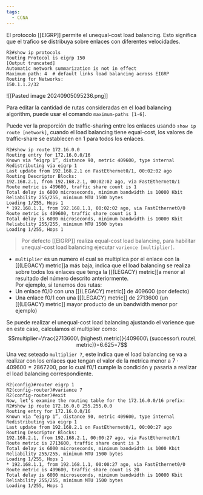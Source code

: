 ```yaml
---
tags:
  - CCNA
---
```

El protocolo [[EIGRP]] permite el unequal-cost load balancing. Esto significa que el trafico se distribuya sobre enlaces con diferentes velocidades. 

``` 
R2#show ip protocols
Routing Protocol is eigrp 150
[Output truncated]
Automatic network summarization is not in effect
Maximum path: 4  # default links load balancing across EIGRP 
Routing for Networks:
150.1.1.2/32
```

![[Pasted image 20240905095236.png]]

Para editar la cantidad de rutas consideradas en el load balancing algorithm, puede usar el comando `maximum-paths [1-6]`.

Puede ver la proporción de traffic-sharing entre los enlaces usando `show ip route [network]`, cuando el load balancing tiene equal-cost, los valores de traffic-share se establecen en 1 para todos los enlaces.

``` 
R2#show ip route 172.16.0.0
Routing entry for 172.16.0.0/16
Known via “eigrp 1”, distance 90, metric 409600, type internal
Redistributing via eigrp 1
Last update from 192.168.2.1 on FastEthernet0/1, 00:02:02 ago
Routing Descriptor Blocks:
192.168.2.1, from 192.168.2.1, 00:02:02 ago, via FastEthernet0/1
Route metric is 409600, traffic share count is 1
Total delay is 6000 microseconds, minimum bandwidth is 10000 Kbit
Reliability 255/255, minimum MTU 1500 bytes
Loading 1/255, Hops 1
* 192.168.1.1, from 192.168.1.1, 00:02:02 ago, via FastEthernet0/0
Route metric is 409600, traffic share count is 1
Total delay is 6000 microseconds, minimum bandwidth is 10000 Kbit
Reliability 255/255, minimum MTU 1500 bytes
Loading 1/255, Hops 1
```

> Por defecto [[EIGRP]] realiza equal-cost load balancing, para habilitar unequal-cost load balancing ejecutar `varience [multiplier]`.
- `multiplier` es un numero el cual se multiplica por el enlace con la [[(LEGACY) metric]]a más baja, indica que el load balancing se realiza sobre todos los enlaces que tenga la [[(LEGACY) metric]]a  menor al resultado del número descrito anteriormente. 
\
Por ejemplo, si tenemos dos rutas:
- Un enlace f0/0 con una [[(LEGACY) metric]] de 409600 (por defecto)
- Una enlace f0/1 con una [[(LEGACY) metric]] de 2713600 (un [[(LEGACY) metric]] mayor producto de un bandwidth menor por ejemplo)

Se puede realizar el unequal-cost load balancing ajustando el varience que en este caso, calculamos el multiplier como: $$multiplier=\frac{2713600\ (highest\ metric)}{409600\ (successor\ route\ metric)}=6.625=7$$
Una vez seteado `multiplier 7`, este indica que el load balancing se va a realizar con los enlaces que tengan el valor de la metrica menor a $7\cdot 409600=2867200$, por lo cual f0/1 cumple la condición y pasaria a realizar el load balancing correspondiente. 

```
R2(config)#router eigrp 1
R2(config-router)#variance 7
R2(config-router)#exit
Now, let’s examine the routing table for the 172.16.0.0/16 prefix:
R2#show ip route 172.16.0.0 255.255.0.0
Routing entry for 172.16.0.0/16
Known via “eigrp 1”, distance 90, metric 409600, type internal
Redistributing via eigrp 1
Last update from 192.168.2.1 on FastEthernet0/1, 00:00:27 ago
Routing Descriptor Blocks:
192.168.2.1, from 192.168.2.1, 00:00:27 ago, via FastEthernet0/1
Route metric is 2713600, traffic share count is 3
Total delay is 6000 microseconds, minimum bandwidth is 1000 Kbit
Reliability 255/255, minimum MTU 1500 bytes
Loading 1/255, Hops 1
* 192.168.1.1, from 192.168.1.1, 00:00:27 ago, via FastEthernet0/0
Route metric is 409600, traffic share count is 20
Total delay is 6000 microseconds, minimum bandwidth is 10000 Kbit
Reliability 255/255, minimum MTU 1500 bytes
Loading 1/255, Hops 1
```